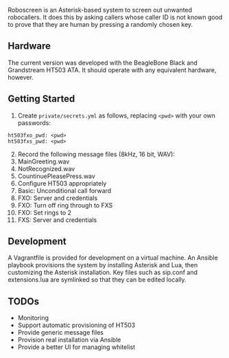 Roboscreen is an Asterisk-based system to screen out unwanted robocallers. It does this by asking callers whose caller ID is not known good to prove that they are human by pressing a randomly chosen key.

## Hardware
The current version was developed with the BeagleBone Black and Grandstream HT503 ATA. It should operate with any equivalent hardware, however.

## Getting Started
1. Create `private/secrets.yml` as follows, replacing `<pwd>` with your own passwords:
```
ht503fxo_pwd: <pwd>
ht503fxs_pwd: <pwd>
```
2. Record the following message files (8kHz, 16 bit, WAV):
  1. MainGreeting.wav
  2. NotRecognized.wav
  3. CountinuePleasePress.wav
3. Configure HT503 appropriately
  1. Basic: Unconditional call forward
  1. FXO: Server and credentials
  1. FXO: Turn off ring through to FXS
  1. FXO: Set rings to 2
  1. FXS: Server and credentials

## Development
A Vagrantfile is provided for development on a virtual machine. An Ansible playbook provisions the system by installing Asterisk and Lua, then customizing the Asterisk installation. Key files such as sip.conf and extensions.lua are symlinked so that they can be edited locally.

## TODOs
* Monitoring
* Support automatic provisioning of HT503
* Provide generic message files
* Provision real installation via Ansible
* Provide a better UI for managing whitelist
